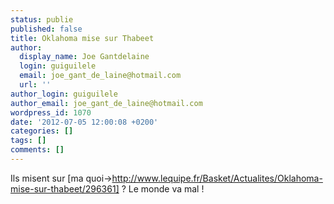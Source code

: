 ```yaml
---
status: publie
published: false
title: Oklahoma mise sur Thabeet
author:
  display_name: Joe Gantdelaine
  login: guiguilele
  email: joe_gant_de_laine@hotmail.com
  url: ''
author_login: guiguilele
author_email: joe_gant_de_laine@hotmail.com
wordpress_id: 1070
date: '2012-07-05 12:00:08 +0200'
categories: []
tags: []
comments: []
---
```

Ils misent sur [ma quoi->http://www.lequipe.fr/Basket/Actualites/Oklahoma-mise-sur-thabeet/296361] ? Le monde va mal !
